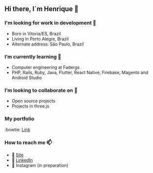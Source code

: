 ## Hi there, I´m Henrique 👋

### I'm looking for work in development 🔭
- Born in Vitoria/ES, Brazil
- Living in Porto Alegre, Brazil
- Alternate address: São Paulo, Brazil

### I’m currently learning 🌱
- Computer engineering at Fadergs
- PHP, Rails, Ruby, Java, Flutter, React Native, Firebase, Magento and Android Studio 

### I’m looking to collaborate on 👯
- Open source projects
- Projects in three.js

### My portfolio
:bowtie: [Link](https://hencan.github.io/portfolio/)

### How to reach me 📫
- 🚀 [Site](https://hencan.github.io/portfolio/)
- 💼 [LinkedIn](https://www.linkedin.com/in/hencan/)
- 📸 Instagram (in preparation)
<!--
**hencan/hencan** is a ✨ _special_ ✨ repository because its `README.md` (this file) appears on your GitHub profile.

Here are some ideas to get you started:

- 🔭 I’m currently working on ...
- 🌱 I’m currently learning ...
- 👯 I’m looking to collaborate on ...
- 🤔 I’m looking for help with ...
- 💬 Ask me about ...
- 📫 How to reach me: ...
- 😄 Pronouns: ...
- ⚡ Fun fact: ...
-->
